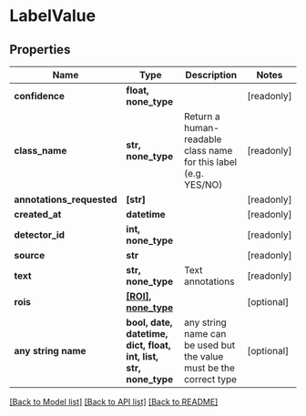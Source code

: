 # LabelValue


## Properties
Name | Type | Description | Notes
------------ | ------------- | ------------- | -------------
**confidence** | **float, none_type** |  | [readonly] 
**class_name** | **str, none_type** | Return a human-readable class name for this label (e.g. YES/NO) | [readonly] 
**annotations_requested** | **[str]** |  | [readonly] 
**created_at** | **datetime** |  | [readonly] 
**detector_id** | **int, none_type** |  | [readonly] 
**source** | **str** |  | [readonly] 
**text** | **str, none_type** | Text annotations | [readonly] 
**rois** | [**[ROI], none_type**](ROI.md) |  | [optional] 
**any string name** | **bool, date, datetime, dict, float, int, list, str, none_type** | any string name can be used but the value must be the correct type | [optional]

[[Back to Model list]](../README.md#documentation-for-models) [[Back to API list]](../README.md#documentation-for-api-endpoints) [[Back to README]](../README.md)


